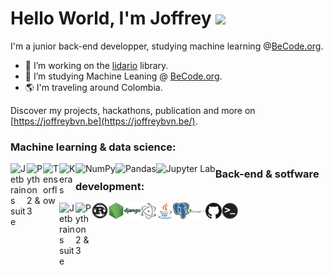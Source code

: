 # Hello World, I'm Joffrey <img src="https://raw.githubusercontent.com/MartinHeinz/MartinHeinz/master/wave.gif" width="30px">

I'm a junior back-end developper, studying machine learning @[BeCode.org](https://becode.org).

- 🔭 I’m working on the [lidario](https://lidario.readthedocs.io/) library.
- 🌱 I’m studying Machine Leaning @ [BeCode.org](https://becode.org).
- 🌎 I'm traveling around Colombia.

Discover my projects, hackathons, publication and more on [https://joffreybvn.be](https://joffreybvn.be/).

### Machine learning & data science:

<img align="left" alt="Jetbrains suite" title="Jetbrains suite" width="26px" src="https://resources.jetbrains.com/storage/products/intellij-idea/img/meta/intellij-idea_logo_300x300.png" />
<img align="left" alt="Python 2 & 3" width="26px" src="https://upload.wikimedia.org/wikipedia/commons/thumb/0/0a/Python.svg/240px-Python.svg.png" />
<img align="left" alt="Tensorflow" width="26px" src="https://upload.wikimedia.org/wikipedia/commons/thumb/2/2d/Tensorflow_logo.svg/800px-Tensorflow_logo.svg.png"/>
<img align="left" alt="Keras" width="26px" src="https://upload.wikimedia.org/wikipedia/commons/a/ae/Keras_logo.svg"/>
<img align="left" alt="NumPy" height="26px" src="https://numpy.org/images/logos/numpy.svg" />
<img align="left" alt="Pandas" height="26px" src="https://github.com/pandas-dev/pandas/blob/master/web/pandas/static/img/pandas_mark.svg" />
<img align="left" alt="Jupyter Lab" height="26px" src="https://jupyter.org/assets/main-logo.svg" />

### Back-end & sotfware development:

<img align="left" alt="Jetbrains suite" title="Jetbrains suite" width="26px" src="https://resources.jetbrains.com/storage/products/intellij-idea/img/meta/intellij-idea_logo_300x300.png" />
<img align="left" alt="Python 2 & 3" width="26px" src="https://upload.wikimedia.org/wikipedia/commons/thumb/0/0a/Python.svg/240px-Python.svg.png" />
<img align="left" alt="Rust" title="Rust" width="26px" src="https://raw.githubusercontent.com/github/explore/80688e429a7d4ef2fca1e82350fe8e3517d3494d/topics/rust/rust.png" />
<img align="left" alt="Node.js" title="Node.js" width="26px" src="https://raw.githubusercontent.com/github/explore/80688e429a7d4ef2fca1e82350fe8e3517d3494d/topics/nodejs/nodejs.png" />
<img align="left" alt="Django" title="Django" width="26px" src="https://raw.githubusercontent.com/github/explore/80688e429a7d4ef2fca1e82350fe8e3517d3494d/topics/django/django.png" />
<img align="left" alt="Electron" title="Electron" width="26px" src="https://raw.githubusercontent.com/github/explore/80688e429a7d4ef2fca1e82350fe8e3517d3494d/topics/electron/electron.png" />
<img align="left" alt="Java" title="Java" width="26px" src="https://raw.githubusercontent.com/github/explore/80688e429a7d4ef2fca1e82350fe8e3517d3494d/topics/java/java.png" />
<img align="left" alt="PostGreSQL" title="PostGreSQL" width="26px" src="https://raw.githubusercontent.com/github/explore/80688e429a7d4ef2fca1e82350fe8e3517d3494d/topics/postgresql/postgresql.png" />
<img align="left" alt="MongoDB" title="MongoDB" width="26px" src="https://raw.githubusercontent.com/github/explore/80688e429a7d4ef2fca1e82350fe8e3517d3494d/topics/mongodb/mongodb.png" />
<img align="left" alt="GitHub" title="GitHub" width="26px" src="https://raw.githubusercontent.com/github/explore/78df643247d429f6cc873026c0622819ad797942/topics/github/github.png" />
<img align="left" alt="Terminal" title="Terminal" width="26px" src="https://raw.githubusercontent.com/github/explore/80688e429a7d4ef2fca1e82350fe8e3517d3494d/topics/terminal/terminal.png" />

<!--
**Joffreybvn/Joffreybvn** is a ✨ _special_ ✨ repository because its `README.md` (this file) appears on your GitHub profile.

Here are some ideas to get you started:

- 🔭 I’m currently working on a [low cost URL Shortener](oxi.cx).
- 🌱 I’m currently learning ...
- 👯 I’m looking to collaborate on ...
- 🤔 I’m looking for help with ...
- 💬 Ask me about ...
- 📫 How to reach me: ...
- 😄 Pronouns: ...
- ⚡ Fun fact: ...
-->
